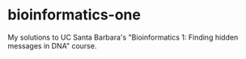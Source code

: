 # bioinformatics-one

My solutions to UC Santa Barbara's "Bioinformatics 1: Finding hidden messages in DNA" course.
